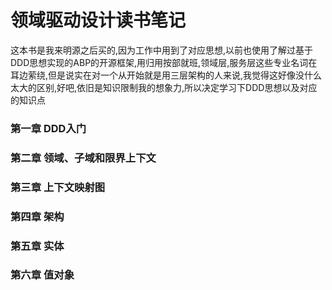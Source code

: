# 领域驱动设计读书笔记
 这本书是我来明源之后买的,因为工作中用到了对应思想,以前也使用了解过基于DDD思想实现的ABP的开源框架,用归用按部就班,领域层,服务层这些专业名词在耳边萦绕,但是说实在对一个从开始就是用三层架构的人来说,我觉得这好像没什么太大的区别,好吧,依旧是知识限制我的想象力,所以决定学习下DDD思想以及对应的知识点


### 第一章 DDD入门

### 第二章 领域、子域和限界上下文

### 第三章 上下文映射图

### 第四章 架构

### 第五章 实体

### 第六章 值对象
